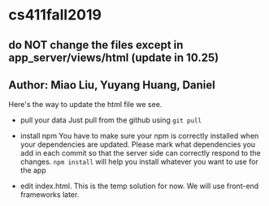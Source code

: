 # cs411fall2019
## do NOT change the files except in app_server/views/html (update in 10.25)
## Author: Miao Liu, Yuyang Huang, Daniel

Here's the way to update the html file we see.

- pull your data
Just pull from the github using `git pull`

- install npm
You have to make sure your npm is correctly installed when your dependencies are updated.
Please mark what dependencies you add in each commit so that the server side can correctly respond to the changes.
`npm install` will help you install whatever you want to use for the app

- edit index.html. This is the temp solution for now. We will use front-end frameworks later.
